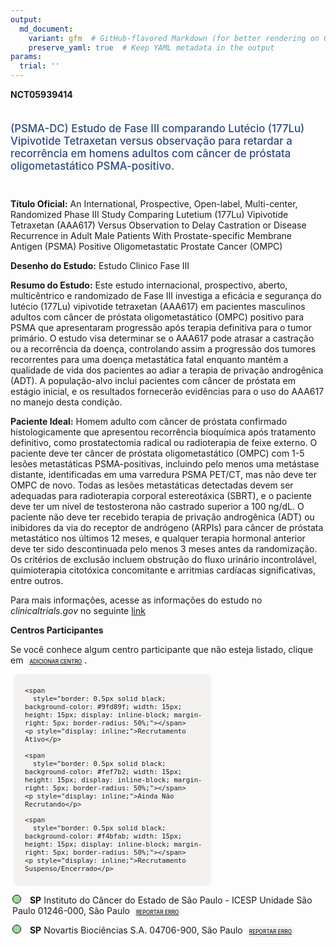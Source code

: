 ```yaml
---
output: 
  md_document:
    variant: gfm  # GitHub-flavored Markdown (for better rendering on GitHub)
    preserve_yaml: true  # Keep YAML metadata in the output
params:
  trial: ''
---
```


<script async src="https://scripts.simpleanalyticscdn.com/latest.js"></script>

**NCT05939414**

<div style="padding: 5px 5px 5px 0px; font-size: 1.20em; font-weight: 500; color: #2E4A7F; text-align: left; margin-bottom: 20px">

(PSMA-DC) Estudo de Fase III comparando Lutécio (177Lu) Vipivotide
Tetraxetan versus observação para retardar a recorrência em homens
adultos com câncer de próstata oligometastático PSMA-positivo.

</div>

**Título Oficial:** An International, Prospective, Open-label,
Multi-center, Randomized Phase III Study Comparing Lutetium (177Lu)
Vipivotide Tetraxetan (AAA617) Versus Observation to Delay Castration or
Disease Recurrence in Adult Male Patients With Prostate-specific
Membrane Antigen (PSMA) Positive Oligometastatic Prostate Cancer (OMPC)

**Desenho do Estudo:** Estudo Clinico Fase III

**Resumo do Estudo:** Este estudo internacional, prospectivo, aberto,
multicêntrico e randomizado de Fase III investiga a eficácia e segurança
do lutécio (177Lu) vipivotide tetraxetan (AAA617) em pacientes
masculinos adultos com câncer de próstata oligometastático (OMPC)
positivo para PSMA que apresentaram progressão após terapia definitiva
para o tumor primário. O estudo visa determinar se o AAA617 pode atrasar
a castração ou a recorrência da doença, controlando assim a progressão
dos tumores recorrentes para uma doença metastática fatal enquanto
mantém a qualidade de vida dos pacientes ao adiar a terapia de privação
androgênica (ADT). A população-alvo inclui pacientes com câncer de
próstata em estágio inicial, e os resultados fornecerão evidências para
o uso do AAA617 no manejo desta condição.

**Paciente Ideal:** Homem adulto com câncer de próstata confirmado
histologicamente que apresentou recorrência bioquímica após tratamento
definitivo, como prostatectomia radical ou radioterapia de feixe
externo. O paciente deve ter câncer de próstata oligometastático (OMPC)
com 1-5 lesões metastáticas PSMA-positivas, incluindo pelo menos uma
metástase distante, identificadas em uma varredura PSMA PET/CT, mas não
deve ter OMPC de novo. Todas as lesões metastáticas detectadas devem ser
adequadas para radioterapia corporal estereotáxica (SBRT), e o paciente
deve ter um nível de testosterona não castrado superior a 100 ng/dL. O
paciente não deve ter recebido terapia de privação androgênica (ADT) ou
inibidores da via do receptor de andrógeno (ARPIs) para câncer de
próstata metastático nos últimos 12 meses, e qualquer terapia hormonal
anterior deve ter sido descontinuada pelo menos 3 meses antes da
randomização. Os critérios de exclusão incluem obstrução do fluxo
urinário incontrolável, quimioterapia citotóxica concomitante e
arritmias cardíacas significativas, entre outros.

Para mais informações, acesse as informações do estudo no
*clinicaltrials.gov* no seguinte
[link](https://clinicaltrials.gov/ct2/show/NCT05939414)

**Centros Participantes**

Se você conhece algum centro participante que não esteja listado, clique
em
<span style="color: #2E4A7F; margin-left: 2px; padding: 4px; background-color: #f3f2f1; border-radius: 8px; font-weight: 500; font-size: 0.6em"><a
href="https://cancertrialsbr.shinyapps.io/formsapp?study_nct_id=NCT05939414&amp;location_id=N%2FA&amp;location_full_name=N%2FA&amp;form_type=Adicionar%20Centro"
target="_blank">ADICIONAR CENTRO</a></span>.

<div style="margin-bottom: 8px; margin-left: 5px; padding: 8px; max-width: 300px; background-color: #f3f2f1; border-radius: 8px; font-size: 0.9em">

<div style="margin-left: 10px;">

    <span 
      style="border: 0.5px solid black; background-color: #9fd89f; width: 15px; height: 15px; display: inline-block; margin-right: 5px; border-radius: 50%;"></span>
    <p style="display: inline;">Recrutamento Ativo</p>

</div>

<div style="margin-left: 10px;">

    <span 
      style="border: 0.5px solid black; background-color: #fef7b2; width: 15px; height: 15px; display: inline-block; margin-right: 5px; border-radius: 50%;"></span>
    <p style="display: inline;">Ainda Não Recrutando</p>

</div>

<div style="margin-left: 10px;">

    <span 
      style="border: 0.5px solid black; background-color: #f4bfab; width: 15px; height: 15px; display: inline-block; margin-right: 5px; border-radius: 50%;"></span>
    <p style="display: inline;">Recrutamento Suspenso/Encerrado</p>

</div>

</div>

<div style="margin: 3px;">

<span style="border: 0.5px solid black; display: inline-block; width: 12px; height: 12px; border-radius: 50%; margin-right: 10px; padding-bottom: 0px; background-color: #9fd89f;"></span>
<b>SP</b> Instituto do Câncer do Estado de São Paulo - ICESP Unidade São
Paulo 01246-000, São Paulo
<span style="color: #2E4A7F; margin-left: 2px; padding: 4px; background-color: #f3f2f1; border-radius: 8px; font-weight: 500; font-size: 0.6em"><a
href="https://cancertrialsbr.shinyapps.io/formsapp?study_nct_id=NCT05939414&amp;location_id=X20250602121127963NCT05939414&amp;location_full_name=Instituto%20do%20C%C3%A2ncer%20do%20Estado%20de%20S%C3%A3o%20Paulo%20-%20ICESP%20Unidade%20S%C3%A3o%20Paulo%2C%2001246-000%2C%20S%C3%A3o%20Paulo&amp;form_type=Reportar%20Erro"
target="_blank">REPORTAR ERRO</a></span>

</div>

<div style="margin: 3px;">

<span style="border: 0.5px solid black; display: inline-block; width: 12px; height: 12px; border-radius: 50%; margin-right: 10px; padding-bottom: 0px; background-color: #9fd89f;"></span>
<b>SP</b> Novartis Biociências S.A. 04706-900, São Paulo
<span style="color: #2E4A7F; margin-left: 2px; padding: 4px; background-color: #f3f2f1; border-radius: 8px; font-weight: 500; font-size: 0.6em"><a
href="https://cancertrialsbr.shinyapps.io/formsapp?study_nct_id=NCT05939414&amp;location_id=NOVARTISINVESTIGATIVESITESAOPAULOSP01246000BRAZIL&amp;location_full_name=Novartis%20Bioci%C3%AAncias%20S.A.%2C%2004706-900%2C%20S%C3%A3o%20Paulo&amp;form_type=Reportar%20Erro"
target="_blank">REPORTAR ERRO</a></span>

</div>
